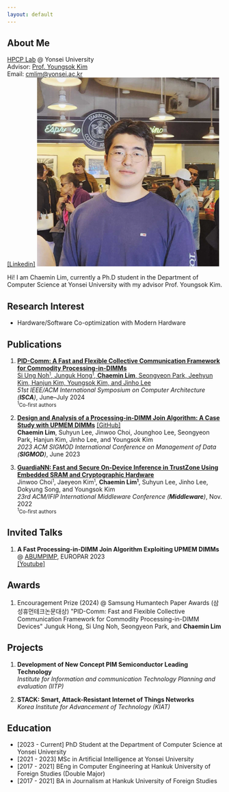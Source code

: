 ```yaml
---
layout: default
---
```


## About Me

<a href="https://hpcp.yonsei.ac.kr/">HPCP Lab</a> @ Yonsei University<br>
Advisor: <a href="https://hpcp.yonsei.ac.kr/~youngsok/">Prof. Youngsok Kim</a><br>
Email: cmlim@yonsei.ac.kr<br>
<a href="https://www.linkedin.com/in/chaemin-lim-038843263/">[Linkedin]</a>
<img class="profile-picture" src="chaemin.png">

Hi! I am Chaemin Lim, currently a Ph.D student in the Department of Computer Science at Yonsei University with my advisor Prof. Youngsok Kim.

## Research Interest

* Hardware/Software Co-optimization with Modern Hardware
 
## Publications

1. <b><a href="https://arxiv.org/abs/2404.08871">PID-Comm: A Fast and Flexible Collective Communication Framework for Commodity Processing-in-DIMMs</b><br>
Si Ung Noh<small><sup>1</sup></small>, Junguk Hong<small><sup>1</sup></small>, <b>Chaemin Lim</b>, Seongyeon Park, Jeehyun Kim, Hanjun Kim, Youngsok Kim, and Jinho Lee</a><br>
<i>51st IEEE/ACM International Symposium on Computer Architecture (<b>ISCA</b>)</i>, June&ndash;July 2024<br>
<small><sup>1</sup>Co-first authors</small><br>

2. <b><a href="https://doi.org/10.1145/3589258">Design and Analysis of a Processing-in-DIMM Join Algorithm: A Case Study with UPMEM DIMMs</a></b> <a href="https://github.com/yonsei-hpcp/pid-join">[GitHub]</a><br>
<b>Chaemin Lim</b>, Suhyun Lee, Jinwoo Choi, Jounghoo Lee, Seongyeon Park, Hanjun Kim, Jinho Lee, and Youngsok Kim<br>
<i>2023 ACM SIGMOD International Conference on Management of Data (<b>SIGMOD</b>)</i>, June 2023

3. <b><a href="https://dl.acm.org/doi/10.1145/3528535.3531513">GuardiaNN: Fast and Secure On-Device Inference in TrustZone Using Embedded SRAM and Cryptographic Hardware</a></b><br>
Jinwoo Choi<small><sup>1</sup></small>, Jaeyeon Kim<small><sup>1</sup></small>, <b>Chaemin Lim<small><sup>1</sup></small></b>, Suhyun Lee, Jinho Lee, Dokyung Song, and Youngsok Kim<br>
<i>23rd ACM/IFIP International Middleware Conference (<b>Middleware</b>)</i>, Nov. 2022 <br>
<small><sup>1</sup>Co-first authors</small><br>

## Invited Talks

1. <b>A Fast Processing-in-DIMM Join Algorithm Exploiting UPMEM DIMMs</b> @ <a href="https://www.upmem.com/abumpimp-2023/">ABUMPIMP</a>, EUROPAR 2023<br> <a href="https://youtu.be/G_9Zd1EwQ-8?si=sSJNSfTsD_ttAgR-">[Youtube]</a>

## Awards

1. Encouragement Prize (2024) @ Samsung Humantech Paper Awards (삼성휴먼테크논문대상)
"PID-Comm: Fast and Flexible Collective Communication Framework for Commodity Processing-in-DIMM Devices"
Junguk Hong, Si Ung Noh, Seongyeon Park, and <b>Chaemin Lim</b>

## Projects

1. <b>Development of New Concept PIM Semiconductor Leading Technology</b><br>
<i>Institute for Information and communication Technology Planning and evaluation (IITP)</i><br>

2. <b>STACK: Smart, Attack-Resistant Internet of Things Networks</b><br>
<i>Korea Institute for Advancement of Technology (KIAT)</i><br>

## Education

* [2023 - Current] PhD Student at the Department of Computer Science at Yonsei University
* [2021 - 2023] MSc in Artificial Intelligence at Yonsei University
* [2017 - 2021] BEng in Computer Engineering at Hankuk University of Foreign Studies (Double Major)
* [2017 - 2021] BA in Journalism at Hankuk University of Foreign Studies
